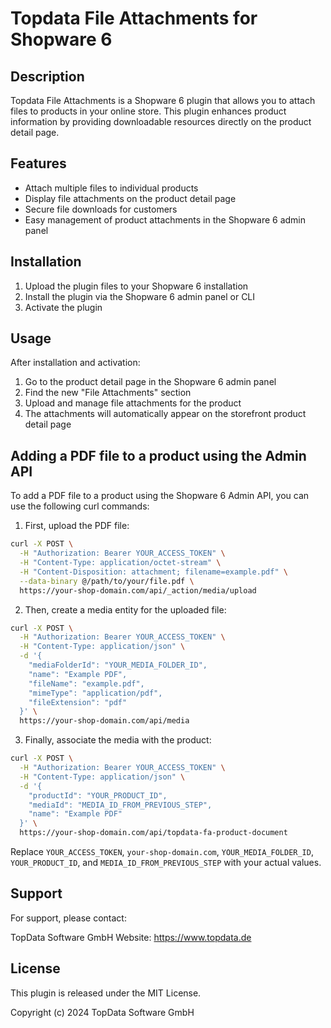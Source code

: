 # Topdata File Attachments for Shopware 6

## Description

Topdata File Attachments is a Shopware 6 plugin that allows you to attach files to products in your online store. This plugin enhances product information by providing downloadable resources directly on the product detail page.

## Features

- Attach multiple files to individual products
- Display file attachments on the product detail page
- Secure file downloads for customers
- Easy management of product attachments in the Shopware 6 admin panel

## Installation

1. Upload the plugin files to your Shopware 6 installation
2. Install the plugin via the Shopware 6 admin panel or CLI
3. Activate the plugin

## Usage

After installation and activation:

1. Go to the product detail page in the Shopware 6 admin panel
2. Find the new "File Attachments" section
3. Upload and manage file attachments for the product
4. The attachments will automatically appear on the storefront product detail page

## Adding a PDF file to a product using the Admin API

To add a PDF file to a product using the Shopware 6 Admin API, you can use the following curl commands:

1. First, upload the PDF file:

```bash
curl -X POST \
  -H "Authorization: Bearer YOUR_ACCESS_TOKEN" \
  -H "Content-Type: application/octet-stream" \
  -H "Content-Disposition: attachment; filename=example.pdf" \
  --data-binary @/path/to/your/file.pdf \
  https://your-shop-domain.com/api/_action/media/upload
```

2. Then, create a media entity for the uploaded file:

```bash
curl -X POST \
  -H "Authorization: Bearer YOUR_ACCESS_TOKEN" \
  -H "Content-Type: application/json" \
  -d '{
    "mediaFolderId": "YOUR_MEDIA_FOLDER_ID",
    "name": "Example PDF",
    "fileName": "example.pdf",
    "mimeType": "application/pdf",
    "fileExtension": "pdf"
  }' \
  https://your-shop-domain.com/api/media
```

3. Finally, associate the media with the product:

```bash
curl -X POST \
  -H "Authorization: Bearer YOUR_ACCESS_TOKEN" \
  -H "Content-Type: application/json" \
  -d '{
    "productId": "YOUR_PRODUCT_ID",
    "mediaId": "MEDIA_ID_FROM_PREVIOUS_STEP",
    "name": "Example PDF"
  }' \
  https://your-shop-domain.com/api/topdata-fa-product-document
```

Replace `YOUR_ACCESS_TOKEN`, `your-shop-domain.com`, `YOUR_MEDIA_FOLDER_ID`, `YOUR_PRODUCT_ID`, and `MEDIA_ID_FROM_PREVIOUS_STEP` with your actual values.

## Support

For support, please contact:

TopData Software GmbH
Website: https://www.topdata.de

## License

This plugin is released under the MIT License.

Copyright (c) 2024 TopData Software GmbH
